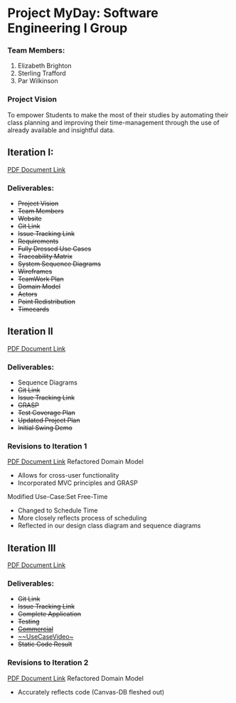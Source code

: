 # Project MyDay: Software Engineering I Group 

### Team Members:
1. Elizabeth Brighton
2. Sterling Trafford
3. Par Wilkinson

### Project Vision
To empower Students to make the most of their studies by automating their class planning and improving their time-management through the use of already available and insightful data.
## Iteration I:
[PDF Document Link](https://drive.google.com/open?id=1mVftZGB7TX9JWXMV7r9NRBDeQs4zTHNp)
### Deliverables:
 * ~~Project Vision~~
 * ~~Team Members~~
 * ~~Website~~
 * ~~Git Link~~
 * ~~Issue Tracking Link~~
 * ~~Requirements~~
 * ~~Fully Dressed Use Cases~~
 * ~~Traceability Matrix~~
 * ~~System Sequence Diagrams~~
 * ~~Wireframes~~
 * ~~TeamWork Plan~~
 * ~~Domain Model~~
 * ~~Actors~~
 * ~~Point Redistribution~~
 * ~~Timecards~~


## Iteration II
[PDF Document Link](https://drive.google.com/open?id=1stoMQytUyuLnBd6_i3DROlM97AxRZmL7)
### Deliverables:
* Sequence Diagrams
* ~~Git Link~~
* ~~Issue Tracking Link~~
* ~~GRASP~~
* ~~Test Coverage Plan~~
* ~~Updated Project Plan~~
* ~~Initial Swing Demo~~
### Revisions to Iteration 1
[PDF Document Link](https://drive.google.com/open?id=1HBc330eO3og-yhtXs0Mq2CEZcf5mvP2G)
Refactored Domain Model
* Allows for cross-user functionality
* Incorporated MVC principles and GRASP

Modified Use-Case:Set Free-Time
* Changed to Schedule Time
* More closely reflects process of scheduling
* Reflected in our design class diagram and sequence diagrams

## Iteration III
[PDF Document Link](https://drive.google.com/open?id=1yzinREHFnLmxJs-BuegDhl93hli6BYJh)
### Deliverables:
* ~~Git Link~~
* ~~Issue Tracking Link~~
* ~~Complete Application~~
* ~~Testing~~
* [~~Commercial~~](https://drive.google.com/open?id=11nqHCJ6rE2-wftDgNWQCMKpMvgfH0Dcs)
* [~~UseCaseVideo~](https://drive.google.com/open?id=11nqHCJ6rE2-wftDgNWQCMKpMvgfH0Dcs)
* ~~Static Code Result~~
### Revisions to Iteration 2
[PDF Document Link](https://drive.google.com/open?id=1_wwAAdPxD-v5x96uonHohPVenTZy1-El)
Refactored Domain Model
* Accurately reflects code (Canvas-DB fleshed out)






